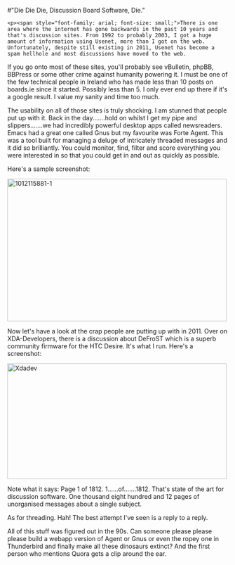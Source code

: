 #"Die Die Die, Discussion Board Software, Die."


    <p><span style="font-family: arial; font-size: small;">There is one area where the internet has gone backwards in the past 10 years and that's discussion sites. From 1992 to probably 2003, I got a huge amount of information using Usenet, more than I got on the web. Unfortunately, despite still existing in 2011, Usenet has become a spam hellhole and most discussions have moved to the web.
<p />
<div>If you go onto most of these sites, you'll probably see vBulletin, phpBB, BBPress or some other crime against humanity powering it. I must be one of the few technical people in Ireland who has made less than 10 posts on boards.ie since it started. Possibly less than 5. I only ever end up there if it's a google result. I value my sanity and time too much.</div>
<p />
<div>The usability on all of those sites is truly shocking. I am stunned that people put up with it. Back in the day.......hold on whilst I get my pipe and slippers.......we had incredibly powerful desktop apps called newsreaders. Emacs had a great one called Gnus but my favourite was Forte Agent. This was a tool built for managing a deluge of intricately threaded messages and it did so brilliantly. You could monitor, find, filter and score everything you were interested in so that you could get in and out as quickly as possible.</div>
<p />
<div>Here's a sample screenshot:</div>
<p />
<div><div class='p_embed p_image_embed'>
<a href="http://getfile2.posterous.com/getfile/files.posterous.com/temp-2011-01-07/dDwnGefrpfHecxiaqsGcGFznbeoEDywhhyybkkwBGmoBmtyEHIItctiDseyx/1012115881-1.gif.scaled1000.gif"><img alt="1012115881-1" height="324" src="http://getfile9.posterous.com/getfile/files.posterous.com/temp-2011-01-07/dDwnGefrpfHecxiaqsGcGFznbeoEDywhhyybkkwBGmoBmtyEHIItctiDseyx/1012115881-1.gif.scaled500.gif" width="500" /></a>
</div>
</div>
<p />
<div>Now let's have a look at the crap people are putting up with in 2011. Over on XDA-Developers, there is a discussion about DeFroST which is a superb community firmware for the HTC Desire. It's what I run. Here's a screenshot:</div>
<p />
<div><div class='p_embed p_image_embed'>
<a href="http://getfile1.posterous.com/getfile/files.posterous.com/temp-2011-01-07/AwEihaeiktFuiFIEsmrquJtmqaGbmFEmCIrsGrdpxmqFcnBgArIEhmrmBhhE/xdadev.jpg.scaled1000.jpg"><img alt="Xdadev" height="263" src="http://getfile0.posterous.com/getfile/files.posterous.com/temp-2011-01-07/AwEihaeiktFuiFIEsmrquJtmqaGbmFEmCIrsGrdpxmqFcnBgArIEhmrmBhhE/xdadev.jpg.scaled500.jpg" width="500" /></a>
</div>
</div>
<p />
<div>Note what it says: Page 1 of 1812. 1......of.......1812. That's state of the art for discussion software. One thousand eight hundred and 12 pages of unorganised messages about a single subject.</div>
<p />
<div>As for threading. Hah! The best attempt I've seen is a reply to a reply.</div>
<p />
<div>All of this stuff was figured out in the 90s. Can someone please please please build a webapp version of Agent or Gnus or even the ropey one in Thunderbird and finally make all these dinosaurs extinct? And the first person who mentions Quora gets a clip around the ear.</div>
<p />
<p />
</span></p>
  